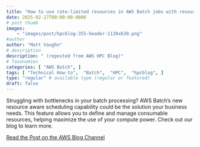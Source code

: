 ```yaml
---
title: "How to use rate-limited resources in AWS Batch jobs with resource aware scheduling"
date: 2025-02-27T00:00:00-0800
# post thumb
images:
    - "images/post/hpcblog-355-header-1120x630.png"
#author
author: "Matt Vaughn"
# description
description: " (reposted from AWS HPC Blog)"
# Taxonomies
categories: [ "AWS Batch", ]
tags: [ "Technical How-to",  "Batch",  "HPC",  "hpcblog", ]
type: "regular" # available type (regular or featured)
draft: false
---
```


Struggling with bottlenecks in your batch processing? AWS Batch’s new resource aware scheduling capability could be the solution your business needs. This feature allows you to define and manage consumable resources, helping maximize the use of your compute power. Check out our blog to learn more.

<a href="https://aws.amazon.com/blogs/hpc/how-to-use-rate-limited-resources-in-aws-batch-jobs-with-resource-aware-scheduling/" class="btn btn-primary btn-lg active" role="button" aria-pressed="true" style="margin-top: 8px;">Read the Post on the AWS Blog Channel</a>